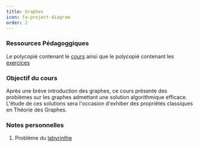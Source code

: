 ```yaml
---
title: Graphes
icon: fa-project-diagram
order: 2 
---
```

### Ressources Pédagoggiques
Le polycopié contenant le
[cours]({{https://Sdelpeuch.github.io}}/assets/pdf/cours-graphe.pdf) ainsi que
le polycopié contenant les [exercices]({{https://Sdelpeuch.github.io}}/assets/pdf/TDgraphe2012.pdf)

### Objectif du cours
Après une brève introduction des graphes, ce cours présente des problèmes sur
les graphes admettant une solution algorithmique efficace. L'étude de ces
solutions sera l'occasion d'exhiber des propriétés classiques en Théorie des
Graphes.

### Notes personnelles
1. Problème du [labyrinthe](/assets/md/graph_seance2403)
